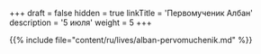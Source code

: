 +++
draft = false
hidden = true
linkTitle = 'Первомученик Албан'
description = '5 июля'
weight = 5
+++

{{% include file="content/ru/lives/alban-pervomuchenik.md" %}}
